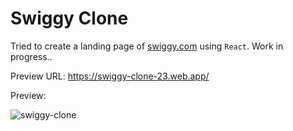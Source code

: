 # Swiggy Clone
Tried to create a landing page of [swiggy.com](https://swiggy.com) using `React`. Work in progress..

Preview URL: https://swiggy-clone-23.web.app/

Preview:

![swiggy-clone](https://github.com/sriram23/swiggy-clone/assets/18396996/8e18d67e-afee-48ab-9f98-25513a20f897)
